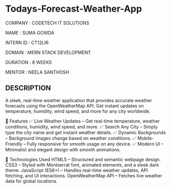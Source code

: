 # Todays-Forecast-Weather-App
COMPANY : CODETECH IT SOLUTIONS

NAME : SUMA GOWDA

INTERN ID : CT12LIR

DOMAIN : MERN STACK DEVELOPMENT

DURATION : 8 WEEKS

MENTOR : NEELA SANTHOSH

## DESCRIPTION

A sleek, real-time weather application that provides accurate weather forecasts using the OpenWeatherMap API. Get instant updates on temperature, humidity, wind speed, and more for any city worldwide.

🔹 Features
✅ Live Weather Updates – Get real-time temperature, weather conditions, humidity, wind speed, and more.
✅ Search Any City – Simply type the city name and get instant weather details.
✅ Dynamic Backgrounds – Background images change based on weather conditions.
✅ Mobile-Friendly – Fully responsive for smooth usage on any device.
✅ Modern UI – Minimalist and elegant design with smooth animations.

🔹 Technologies Used
HTML5 – Structured and semantic webpage design.
CSS3 – Styled with Montserrat font, animated elements, and a sleek dark theme.
JavaScript (ES6+) – Handles real-time weather updates, API fetching, and UI interactions.
OpenWeatherMap API – Fetches live weather data for global locations.
